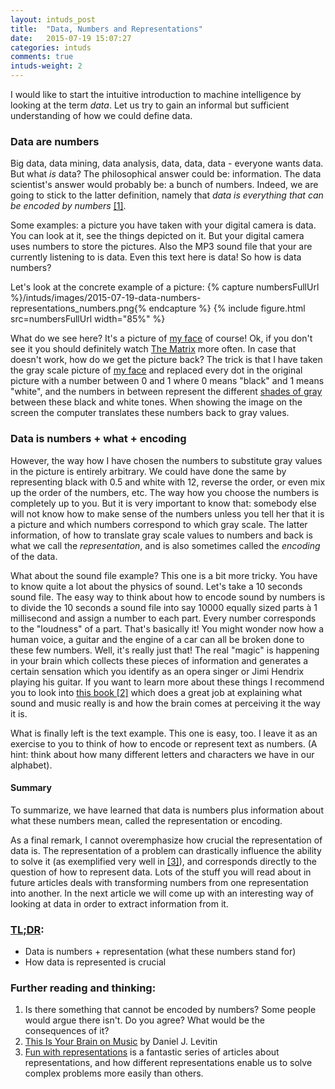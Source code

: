 ```yaml
---
layout: intuds_post
title:  "Data, Numbers and Representations"
date:   2015-07-19 15:07:27
categories: intuds
comments: true
intuds-weight: 2
---
```

I would like to start the intuitive introduction to machine intelligence by looking at the term *data*.  Let us try to gain an informal but sufficient understanding of how we could define data.

### Data are numbers

Big data, data mining, data analysis, data, data, data - everyone wants data. But what *is* data? The philosophical answer could be: information. The data scientist's answer would probably be: a bunch of numbers. 
Indeed, we are going to stick to the latter definition, namely that *data is everything that can be encoded by numbers* [[1]](#numbersencode).

Some examples: a picture you have taken with your digital camera is data. You can look at it, see the things depicted on it. But your digital camera uses numbers to store the pictures. Also the MP3 sound file that your are currently listening to is data. Even this text here is data! So how is data numbers?
<!-- However, information is also quite an obscure term. So let's define data as "everything you might consider doing something with".  -->

Let's look at the concrete example of a picture:
{% capture numbersFullUrl %}/intuds/images/2015-07-19-data-numbers-representations_numbers.png{% endcapture %}
{% include figure.html src=numbersFullUrl width="85%" %}

What do we see here? It's a picture of [my face](/intuds/images/2015-07-19-data-numbers-representations_picture.png) of course! Ok, if you don't see it you should definitely watch [The Matrix](https://en.wikipedia.org/wiki/The_Matrix) more often. In case that doesn't work, how do we get the picture back? The trick is that I have taken the gray scale picture of [my face](/intuds/images/2015-07-19-data-numbers-representations_picture.png)  and replaced every dot in the original picture with a number between 0 and 1 where 0 means "black" and 1 means "white", and the numbers in between represent the different [shades of gray](https://en.wikipedia.org/wiki/Fifty_Shades_of_Grey) between these black and white tones. When showing the image on the screen the computer translates these numbers back to gray values.

<!-- 
(If you wonder why it is so difficult to recognize my face in the table of numbers while it is not in the gray scale picture read [this short post](/intuds/2015/07/23/difficult-cv.html).)
 -->

### Data is numbers + what + encoding

However, the way how I have chosen the numbers to substitute gray values in the picture is entirely arbitrary. We could have done the same by representing black with 0.5 and white with 12, reverse the order, or even mix up the order of the numbers, etc. The way how you choose the numbers is completely up to you. But it is very important to know that: somebody else will not know how to make sense of the numbers unless you tell her that it is a picture and which numbers correspond to which gray scale. The latter information, of how to translate gray scale values to numbers and back is what we call the *representation*, and is also sometimes called the *encoding* of the data. 

<!-- 
Moreover, some representation might be better or worse with respect to some criterion. For example, when encoding gray scale values between 0 and 1 is immediately know that 0.5 is an average gray; we wouldn't have this intuitive understanding if we encoded the values between 41543 and 341125.
 -->

What about the sound file example? This one is a bit more tricky. You have to know quite a lot about the physics of sound. Let's take a 10 seconds sound file. The easy way to think about how to encode sound by numbers is to divide the 10 seconds a sound file into say 10000 equally sized parts à 1 millisecond and assign a number to each part. Every number corresponds to the "loudness" of a part. That's basically it! You might wonder now how a human voice, a guitar and the engine of a car can all be broken done to these few numbers. Well, it's really just that! The real "magic" is happening in your brain which collects these pieces of information and generates a certain sensation which you identify as an opera singer or Jimi Hendrix playing his guitar. 
If you want to learn more about these things I recommend you to look into [this book [2]](#brainonmusic) which does a great job at explaining what sound and music really is and how the brain comes at perceiving it the way it is. 

What is finally left is the text example. This one is easy, too. I leave it as an exercise to you to think of how to encode or represent text as numbers. (A hint: think about how many different letters and characters we have in our alphabet).

#### Summary

To summarize, we have learned that data is numbers plus information about what these numbers mean, called the representation or encoding.

As a final remark, I cannot overemphasize how crucial the representation of data is. 
The representation of a problem can drastically influence the ability to solve it (as exemplified very well in [[3]](#funwithrepr)), and corresponds directly to the question of how to represent data.
Lots of the stuff you will read about in future articles deals with transforming numbers from one representation into another. In the next article we will come up with an interesting way of looking at data in order to extract information from it.

### [TL;DR](http://de.urbandictionary.com/define.php?term=tl%3Bdr):
* Data is numbers + representation (what these numbers stand for)
* How data is represented is crucial

### Further reading and thinking:
1. <a name="numbersencode">Is there something that cannot be encoded by numbers?</a> Some people would argue there isn't. Do you agree? What would be the consequences of it?
2. <a name="brainonmusic">[This Is Your Brain on Music](https://en.wikipedia.org/wiki/This_Is_Your_Brain_on_Music) by Daniel J. Levitin</a>
3. <a name="funwithrepr">[Fun with representations](https://catenary.wordpress.com/2006/08/19/fun-with-representations-i-nine-numbers/)</a> is a fantastic series of articles about representations, and how different representations enable us to solve complex problems more easily than others.
